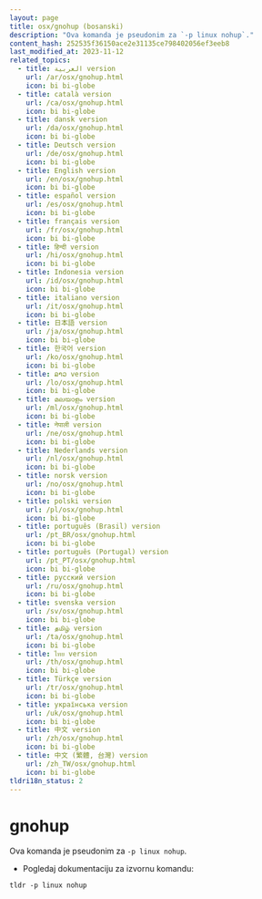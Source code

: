 ```yaml
---
layout: page
title: osx/gnohup (bosanski)
description: "Ova komanda je pseudonim za `-p linux nohup`."
content_hash: 252535f36150ace2e31135ce798402056ef3eeb8
last_modified_at: 2023-11-12
related_topics:
  - title: العربية version
    url: /ar/osx/gnohup.html
    icon: bi bi-globe
  - title: català version
    url: /ca/osx/gnohup.html
    icon: bi bi-globe
  - title: dansk version
    url: /da/osx/gnohup.html
    icon: bi bi-globe
  - title: Deutsch version
    url: /de/osx/gnohup.html
    icon: bi bi-globe
  - title: English version
    url: /en/osx/gnohup.html
    icon: bi bi-globe
  - title: español version
    url: /es/osx/gnohup.html
    icon: bi bi-globe
  - title: français version
    url: /fr/osx/gnohup.html
    icon: bi bi-globe
  - title: हिन्दी version
    url: /hi/osx/gnohup.html
    icon: bi bi-globe
  - title: Indonesia version
    url: /id/osx/gnohup.html
    icon: bi bi-globe
  - title: italiano version
    url: /it/osx/gnohup.html
    icon: bi bi-globe
  - title: 日本語 version
    url: /ja/osx/gnohup.html
    icon: bi bi-globe
  - title: 한국어 version
    url: /ko/osx/gnohup.html
    icon: bi bi-globe
  - title: ລາວ version
    url: /lo/osx/gnohup.html
    icon: bi bi-globe
  - title: മലയാളം version
    url: /ml/osx/gnohup.html
    icon: bi bi-globe
  - title: नेपाली version
    url: /ne/osx/gnohup.html
    icon: bi bi-globe
  - title: Nederlands version
    url: /nl/osx/gnohup.html
    icon: bi bi-globe
  - title: norsk version
    url: /no/osx/gnohup.html
    icon: bi bi-globe
  - title: polski version
    url: /pl/osx/gnohup.html
    icon: bi bi-globe
  - title: português (Brasil) version
    url: /pt_BR/osx/gnohup.html
    icon: bi bi-globe
  - title: português (Portugal) version
    url: /pt_PT/osx/gnohup.html
    icon: bi bi-globe
  - title: русский version
    url: /ru/osx/gnohup.html
    icon: bi bi-globe
  - title: svenska version
    url: /sv/osx/gnohup.html
    icon: bi bi-globe
  - title: தமிழ் version
    url: /ta/osx/gnohup.html
    icon: bi bi-globe
  - title: ไทย version
    url: /th/osx/gnohup.html
    icon: bi bi-globe
  - title: Türkçe version
    url: /tr/osx/gnohup.html
    icon: bi bi-globe
  - title: українська version
    url: /uk/osx/gnohup.html
    icon: bi bi-globe
  - title: 中文 version
    url: /zh/osx/gnohup.html
    icon: bi bi-globe
  - title: 中文 (繁體, 台灣) version
    url: /zh_TW/osx/gnohup.html
    icon: bi bi-globe
tldri18n_status: 2
---
```

# gnohup

Ova komanda je pseudonim za `-p linux nohup`.

- Pogledaj dokumentaciju za izvornu komandu:

`tldr -p linux nohup`
